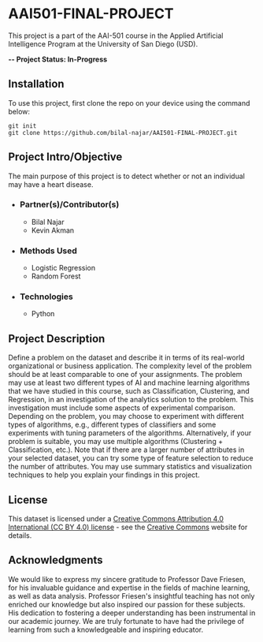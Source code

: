 # AAI501-FINAL-PROJECT
This project is a part of the AAI-501 course in the Applied Artificial Intelligence Program at the University of San Diego (USD).

**-- Project Status: In-Progress**

## Installation
To use this project, first clone the repo on your device using the command below:
```
git init
git clone https://github.com/bilal-najar/AAI501-FINAL-PROJECT.git
```

## Project Intro/Objective
The main purpose of this project is to detect whether or not an individual may have a heart disease. 

 - ### Partner(s)/Contributor(s)
   * Bilal Najar
   * Kevin Akman
 - ### Methods Used
   * Logistic Regression
   * Random Forest
 - ### Technologies
   + Python
   
## Project Description
Define a problem on the dataset and describe it in terms of its real-world organizational or business application. The complexity level of the problem should be at least comparable to one of your assignments. The problem may use at least two different types of AI and machine learning algorithms that we have studied in this course, such as Classification, Clustering, and Regression, in an investigation of the analytics solution to the problem. This investigation must include some aspects of experimental comparison. Depending on the problem, you may choose to experiment with different types of algorithms, e.g., different types of classifiers and some experiments with tuning parameters of the algorithms. Alternatively, if your problem is suitable, you may use multiple algorithms (Clustering + Classification, etc.). Note that if there are a larger number of attributes in your selected dataset, you can try some type of feature selection to reduce the number of attributes. You may use summary statistics and visualization techniques to help you explain your findings in this project.

## License
This dataset is licensed under a [Creative Commons Attribution 4.0 International (CC BY 4.0) license](https://creativecommons.org/licenses/by/4.0/legalcode) - see the [Creative Commons](https://creativecommons.org/licenses/by/4.0/legalcode) website for details.

## Acknowledgments
We would like to express my sincere gratitude to Professor Dave Friesen, for his invaluable guidance and expertise in the fields of machine learning, as well as data analysis. Professor Friesen's insightful teaching has not only enriched our knowledge but also inspired our passion for these subjects. His dedication to fostering a deeper understanding has been instrumental in our academic journey. We are truly fortunate to have had the privilege of learning from such a knowledgeable and inspiring educator.

